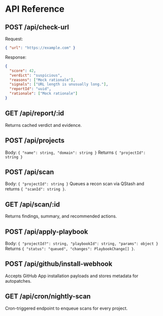 # API Reference

## POST /api/check-url

Request:
```json
{ "url": "https://example.com" }
```

Response:
```json
{
  "score": 42,
  "verdict": "suspicious",
  "reasons": ["Mock rationale"],
  "signals": ["URL length is unusually long."],
  "reportId": "uuid",
  "rationale": ["Mock rationale"]
}
```

## GET /api/report/:id
Returns cached verdict and evidence.

## POST /api/projects
Body: `{ "name": string, "domain": string }`
Returns `{ "projectId": string }`

## POST /api/scan
Body: `{ "projectId": string }`
Queues a recon scan via QStash and returns `{ "scanId": string }`.

## GET /api/scan/:id
Returns findings, summary, and recommended actions.

## POST /api/apply-playbook
Body: `{ "projectId?": string, "playbookId": string, "params": object }`
Returns `{ "status": "queued", "changes": PlaybookChange[] }`.

## POST /api/github/install-webhook
Accepts GitHub App installation payloads and stores metadata for autopatches.

## GET /api/cron/nightly-scan
Cron-triggered endpoint to enqueue scans for every project.
